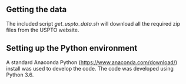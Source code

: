 ## Getting the data
The included script _get\_uspto\_data.sh_ will download all the required zip files from the USPTO website.


## Setting up the Python environment
A standard Anaconda Python (https://www.anaconda.com/download/) install was used to develop the code.
The code was developed using Python 3.6.

